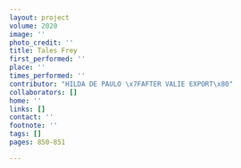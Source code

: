```yaml
---
layout: project
volume: 2020
image: ''
photo_credit: ''
title: Tales Frey
first_performed: ''
place: ''
times_performed: ''
contributor: "HILDA DE PAULO \x7FAFTER VALIE EXPORT\x80"
collaborators: []
home: ''
links: []
contact: ''
footnote: ''
tags: []
pages: 850-851

---
```




